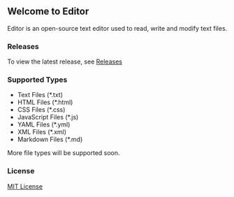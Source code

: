 ## Welcome to Editor
Editor is an open-source text editor used to read, write and modify text files.

### Releases
To view the latest release, see [Releases](https://github.com/mebsic/Editor/releases/latest)

### Supported Types
- Text Files (*.txt)
- HTML Files (*.html)
- CSS Files (*.css)
- JavaScript Files (*.js)
- YAML Files (*.yml)
- XML Files (*.xml)
- Markdown Files (*.md)

More file types will be supported soon.

### License
[MIT License](https://github.com/mebsic/Editor/blob/master/LICENSE)
